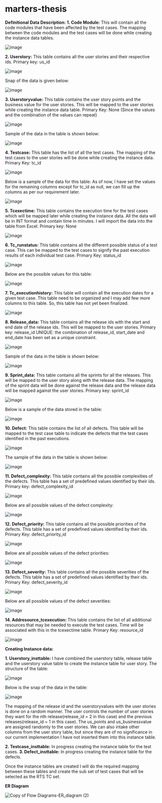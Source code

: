 # marters-thesis
**Definitional Data Description:**
**1.	Code Module:** This will contain all the code modules that have been affected by the test cases. The mapping between the code modules and the test cases will be done while creating the instance data tables.

 ![image](https://github.com/amondal8/marters-thesis/assets/134355254/5fd6a618-5ede-4819-a335-55ec05904861)

**2.	Userstory:** This table contains all the user stories and their respective ids.
Primary key: us_id

 ![image](https://github.com/amondal8/marters-thesis/assets/134355254/0fc77175-bf06-4f68-b155-b30dd572f487)

Snap of the data is given below:

![image](https://github.com/amondal8/marters-thesis/assets/134355254/9e8d9f52-7851-48ef-afd9-7b92665e9992)

 
**3.	Userstoryvalue:** This table contains the user story points and the business value for the user stories. This will be mapped to the user stories while creating the instance data table.
Primary Key: None (Since the values and the combination of the values can repeat)

 ![image](https://github.com/amondal8/marters-thesis/assets/134355254/54c69f39-43c7-444f-8530-fd461286d6c8)

Sample of the data in the table is shown below:

 ![image](https://github.com/amondal8/marters-thesis/assets/134355254/a291c225-b2d5-42c3-9765-fe066f61ee8f)

**4.	Testcase:** This table has the list of all the test cases. The mapping of the test cases to the user stories will be done while creating the instance data.
Primary Key: tc_id

 ![image](https://github.com/amondal8/marters-thesis/assets/134355254/dcdc68d0-1167-4340-8ed5-0ad53c26ed52)

Below is a sample of the data for this table: As of now, I have set the values for the remaining columns except for tc_id as null, we can fill up the columns as per our requirement later.

 ![image](https://github.com/amondal8/marters-thesis/assets/134355254/099cbe22-e5c6-4166-abcd-099cddd5c0f9)


**5.	Tcexectime:** This table contains the execution time for the test cases which will be mapped later while creating the instance data. All the data will be in INT format and contain time in minutes. I will import the data into the table from Excel.
Primary key: None

 ![image](https://github.com/amondal8/marters-thesis/assets/134355254/c0cda6b2-bc55-475d-98b9-18f90cb701da)

**6.	Tc_runstatus:** This table contains all the different possible status of a test case. This can be mapped to the test cases to signify the past execution results of each individual test case.
Primary Key: status_id

![image](https://github.com/amondal8/marters-thesis/assets/134355254/b851a0d4-921f-4865-ada3-c8f77b729b31)
 
Below are the possible values for this table:

 ![image](https://github.com/amondal8/marters-thesis/assets/134355254/0471a834-602c-4832-8060-a9ab681bbd8f)

**7.	Tc_executionhistory:** This table will contain all the execution dates for a given test case. This table need to be organized and I may add few more columns to this table. So, this table has not yet been finalized.

 ![image](https://github.com/amondal8/marters-thesis/assets/134355254/ca327f59-38ab-415d-b23d-0ce77b07c682)

**8.	Release_data:** This table contains all the release ids with the start and end date of the release ids. This will be mapped to the user stories.
Primary key: release_id
UNIQUE: the combination of release_id, start_date and end_date has been set as a unique constraint.

 ![image](https://github.com/amondal8/marters-thesis/assets/134355254/8f1ba682-e16a-4240-b0a5-54d0d9dc69d4)

Sample of the data in the table is shown below:

 ![image](https://github.com/amondal8/marters-thesis/assets/134355254/52545207-9051-42e4-af83-b84ebe64c292)

**9.	Sprint_data:** This table contains all the sprints for all the releases. This will be mapped to the user story along with the release data. The mapping of the sprint data will be done against the release data and the release data will be mapped against the user stories.
Primary key: sprint_id

![image](https://github.com/amondal8/marters-thesis/assets/134355254/bc012cd1-c501-4e37-9021-edbad22b370f)

 
Below is a sample of the data stored in the table:

 ![image](https://github.com/amondal8/marters-thesis/assets/134355254/ea063f0d-2f8c-48c3-bd1e-8a5c9f6e642a)

**10.	Defect:** This table contains the list of all defects. This table will be mapped to the test case table to indicate the defects that the test cases identified in the past executions.

 ![image](https://github.com/amondal8/marters-thesis/assets/134355254/6e6e064c-5d49-4535-8e07-dbc17c9ec6a5)

The sample of the data in the table is shown below:

 ![image](https://github.com/amondal8/marters-thesis/assets/134355254/0bafb095-f1fe-4bc8-95f0-62bfef3da517)

**11.	Defect_complexity:** This table contains all the possible complexities of the defects. This table has a set of predefined values identified by their ids.
Primary key: defect_complexity_id

 ![image](https://github.com/amondal8/marters-thesis/assets/134355254/78b7a70d-57d8-47af-9f11-a5a4c1183ccb)

Below are all possible values of the defect complexity:

 ![image](https://github.com/amondal8/marters-thesis/assets/134355254/36d5dd9a-156c-4df7-9516-a12f0dd06841)

**12.	Defect_priority:** This table contains all the possible priorities of the defects. This table has a set of predefined values identified by their ids.
Primary Key: defect_priority_id

 ![image](https://github.com/amondal8/marters-thesis/assets/134355254/1552287d-864b-4136-83ac-ddced02d9d38)

Below are all possible values of the defect priorities:

 ![image](https://github.com/amondal8/marters-thesis/assets/134355254/7278a292-04a9-40f8-b6ba-c93d31cf9624)

**13.	Defect_severity:** This table contains all the possible severities of the defects. This table has a set of predefined values identified by their ids.
Primary Key: defect_severity_id

 ![image](https://github.com/amondal8/marters-thesis/assets/134355254/3a0c3477-6cab-4b65-bd07-0e2f4288d24c)

Below are all possible values of the defect severities:
 
![image](https://github.com/amondal8/marters-thesis/assets/134355254/1078232a-2360-46a8-89d5-0960ef2769e2)

**14.	Addresource_tcexecution:** This table contains the list of all additional resources that may be needed to execute the test cases. Time will be associated with this in the tcexectime table.
Primary Key: resource_id

![image](https://github.com/amondal8/marters-thesis/assets/134355254/27a3becd-0099-4095-9b2d-0bb90b5c433c)


**Creating Instance data:**

**1.	Userstory_insttable:** I have combined the userstory table, release table and the userstory value table to create the instance table for user story. 
The structure of the table:

 ![image](https://github.com/amondal8/marters-thesis/assets/134355254/b9831047-6a64-4908-b74a-a7a80b08270e)

Below is the snap of the data in the table:

 ![image](https://github.com/amondal8/marters-thesis/assets/134355254/7dea2728-843b-43c9-9ed6-0a6507a3482e)

The mapping of the release id and the userstoryvalues with the user stories is done on a random manner. The user controls the number of user stories they want for the nth release(release_id = 2 in this case) and the previous releases(release_id = 1 in this case). The us_points and us_businessvalue are assigned randomly to the user stories. We can also intake other columns from the user story table, but since they are of no significance in our current implementation I have not inserted them into this instance table.


**2.	Testcase_insttable:** In progress creating the instance table for the test cases. 
**3.	Defect_insttable:** In progress creating the instance table for the defects. 

Once the instance tables are created I will do the required mapping between these tables and create the sub set of test cases that will be selected as the RTS TC set.

**ER Diagram**

![Copy of Flow Diagrams-ER_diagram (2)](https://github.com/amondal8/marters-thesis/assets/134355254/ec29f8a9-9a0a-4eb9-a81d-099cdae60c15)



